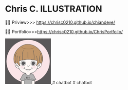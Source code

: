 # Chris C. ILLUSTRATION

👶🏻 Priview>>> https://chrisc0210.github.io/chiandeye/

👶🏻 Portfolio>>>https://chrisc0210.github.io/ChrisPortfolio/


<a href="https://chrisc0210.github.io/ChrisPortfolio/">
<img src="https://github.com/ChrisC0210/ChrisPortfolio/blob/master/img/works/work_1.jpg" width="30%" height="30%" target="blank">
</a>
# chatbot
# chatbot
